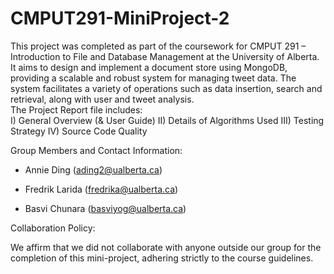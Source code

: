 # CMPUT291-MiniProject-2  
This project was completed as part of the coursework for CMPUT 291 – Introduction to File and Database Management at the University of Alberta. It aims to design and implement a document store using MongoDB, providing a scalable and robust system for managing tweet data. The system facilitates a variety of operations such as data insertion, search and retrieval, along with user and tweet analysis.  
The Project Report file includes:  
 I) General Overview (& User Guide)
 II) Details of Algorithms Used
 III) Testing Strategy
 IV) Source Code Quality

Group Members and Contact Information:  
- Annie Ding (ading2@ualberta.ca)
  
- Fredrik Larida (fredrika@ualberta.ca)
  
- Basvi Chunara (basviyog@ualberta.ca)
  
Collaboration Policy:  

We affirm that we did not collaborate with anyone outside our group for the completion of this mini-project, adhering strictly to the course guidelines.
